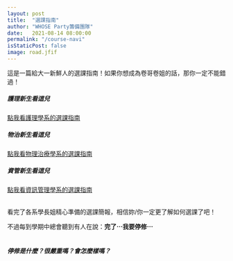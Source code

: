 ```yaml
---
layout: post
title:  "選課指南"
author: "WHOSE Party籌備團隊"
date:   2021-08-14 08:00:00
permalink: "/course-navi"
isStaticPost: false
image: road.jfif
---
```

這是一篇給大一新鮮人的選課指南！如果你想成為卷哥卷姐的話，那你一定不能錯過！

##### 護理新生看這兒
[點我看護理學系的選課指南](/_posts/2021_nur_course_navi.pdf)

##### 物治新生看這兒

[點我看物理治療學系的選課指南](/_posts/2021_pt_course_navi.pdf)

##### 資管新生看這兒

[點我看資訊管理學系的選課指南](/_posts/2021_im_course_navi.pdf)

<br>
看完了各系學長姐精心準備的選課簡報，相信妳/你一定更了解如何選課了吧！<br>

不過每到學期中總會聽到有人在說：**完了⋯我要停修⋯**<br>
<br>

##### 停修是什麼？很嚴重嗎？會怎麼樣嗎？

